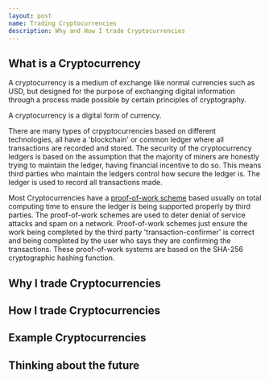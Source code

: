 ```yaml
---
layout: post
name: Trading Cryptocurrencies
description: Why and How I trade Cryptocurrencies
---
```


## What is a Cryptocurrency

A cryptocurrency is a medium of exchange like normal currencies such as USD, but designed for the purpose of exchanging digital information through a process made possible by certain principles of cryptography. 

A cryptocurrency is a digital form of currency.

There are many types of crpyptocurrencies based on different technologies, all have a 'blockchain' or common ledger where all transactions are recorded and stored. 
The security of the cryptocurrency ledgers is based on the assumption that the majority of miners are honestly trying to maintain the ledger, having financial incentive to do so. 
This means third parties who maintain the ledgers control how secure the ledger is. 
The ledger is used to record all transactions made.

Most Cryptocurrencies have a [proof-of-work scheme](https://en.wikipedia.org/wiki/Proof-of-work_system) based usually on total computing time to ensure the ledger is being supported properly by third parties. 
The proof-of-work schemes are used to deter denial of service attacks and spam on a network. 
Proof-of-work schemes just ensure the work being completed by the third party 'transaction-confirmer' is correct and being completed by the user who says they are confirming the transactions.
These proof-of-work systems are based on the SHA-256 cryptographic hashing function.

## Why I trade Cryptocurrencies


## How I trade Cryptocurrencies


## Example Cryptocurrencies

## Thinking about the future
